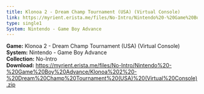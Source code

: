 ```yaml
---
title: Klonoa 2 - Dream Champ Tournament (USA) (Virtual Console)
link: https://myrient.erista.me/files/No-Intro/Nintendo%20-%20Game%20Boy%20Advance/Klonoa%202%20-%20Dream%20Champ%20Tournament%20(USA)%20(Virtual%20Console).zip
type: single1
System: Nintendo - Game Boy Advance
---
```

<b>Game:</b> Klonoa 2 - Dream Champ Tournament (USA) (Virtual Console)<br>
<b>System:</b> Nintendo - Game Boy Advance<br>
<b>Collection:</b> No-Intro<br>
<b>Download:</b> https://myrient.erista.me/files/No-Intro/Nintendo%20-%20Game%20Boy%20Advance/Klonoa%202%20-%20Dream%20Champ%20Tournament%20(USA)%20(Virtual%20Console).zip